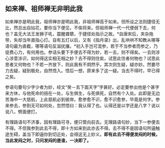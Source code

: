 ## 如来禅、祖师禅无非明此我

如来禅亦是明此我，祖师禅亦是明此我，非祖师禅高于如来。但所设之法则捷径无比，然总出自拈花，要你当下便见，不俟将来。但祖师禅一代一代便弱下去，何也？盖无大法王发狮子吼，震醒聋聩，于捷径处指示之故。*自唐宋后，夹杂拖带，失却当年直指心灯。自有五灯以后，又有《指月录》出，乱哄哄不知教从哪等语句最为直截，哪等语句反滋扰攘。*初入手岂可混参，若于不当参者而参之，乃徒费心力，有何用也。参话头要下手便去不得为妙，若一去，则不得矣。一去则涉心涉意涉识，如何得这实相无相之妙？去不得则住矣，试思此住者何物也？试思此思者又何物也？不若一齐放下，则此我有不炯然乎。其次则生疑，疑亦妙。然要尽力去疑，疑到极处，自然悟入。悟后一想，原来多了这一疑。当去不得时，早已得之矣。

参语句要句少字少者为妙，经文“癸－去下面天字”字甚好。必定要参出他是个甚字来方休，与他死命的扭在一处，与生俱生，与死俱死，自然有个入处。此即是无边苦海中一大慈航，上此慈航必到彼岸。愈参愈不识，愈不识愈参，毕竟是何字。参来参去，参到无可如何处，忽然悟曰：我认得了也。认得还是以字还是八字？说以说八，劈面便打。

有理路语句不济事，因有理路可寻，便只管向前去。无理路语句妙，当下一参便去不得。不但我参到此去不得，即十方如来到此亦去不得。去不得不是因语句所逼触途生碍，盖当下即逼你到切近处，会得这无上妙义。**即有此去不得便发闷的时候，当此发闷之时，只问发闷的是谁，一决即了。**
